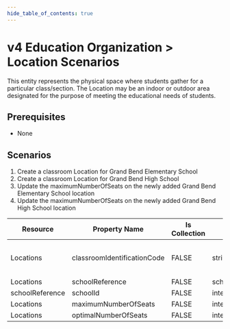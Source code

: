 ```yaml
---
hide_table_of_contents: true
---
```


# v4 Education Organization > Location Scenarios

This entity represents the physical space where students gather for a particular
class/section. The Location may be an indoor or outdoor area designated for the
purpose of meeting the educational needs of students.

## Prerequisites

* None

## Scenarios

1. Create a classroom Location for Grand Bend Elementary School
2. Create a classroom Location for Grand Bend High School
3. Update the maximumNumberOfSeats on the newly added Grand Bend Elementary
   School location
4. Update the maximumNumberOfSeats on the newly added Grand Bend High
   School location

| Resource        | Property Name               | Is Collection | Data Type       | Required / Optional | Scenario 1: POST                      | Scenario 2: POST                      | Scenario 3: PUT                       | Scenario 4: PUT                       |
| --------------- | --------------------------- | ------------- | --------------- | ------------------- | ------------------------------------- | ------------------------------------- | ------------------------------------- | ------------------------------------- |
| Locations       | classroomIdentificationCode | FALSE         | string          | REQUIRED            | \["501" if possible \| system value\] | \["901" if possible \| system value\] | \["501" if possible \| system value\] | \["901" if possible \| system value\] |
| Locations       | schoolReference             | FALSE         | schoolReference | REQUIRED            |                                       |                                       |                                       |                                       |
| schoolReference | schoolId                    | FALSE         | integer         | REQUIRED            | 255901107                             | 255901001                             | 255901107                             | 255901001                             |
| Locations       | maximumNumberOfSeats        | FALSE         | integer         | REQUIRED            | 22                                    | 22                                    | **20**                                | **18**                                |
| Locations       | optimalNumberOfSeats        | FALSE         | integer         | OPTIONAL            |                                       |                                       |                                       |                                       |
